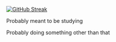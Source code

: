 [![GitHub Streak](https://streak-stats.demolab.com?user=Sebagabones&theme=catppuccin-mocha&date_format=M%20j%5B%2C%20Y%5D&exclude_days=Sun%2CSat&hide_current_streak=true)](https://git.io/streak-stats)

Probably meant to be studying

Probably doing something other than that
